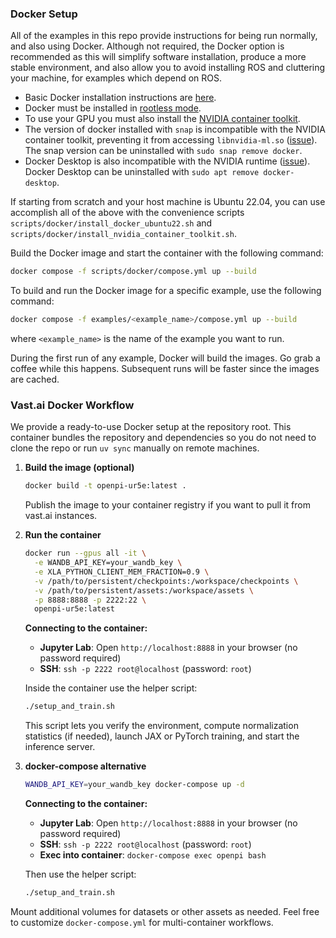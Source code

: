### Docker Setup

All of the examples in this repo provide instructions for being run normally, and also using Docker. Although not required, the Docker option is recommended as this will simplify software installation, produce a more stable environment, and also allow you to avoid installing ROS and cluttering your machine, for examples which depend on ROS.

- Basic Docker installation instructions are [here](https://docs.docker.com/engine/install/).
- Docker must be installed in [rootless mode](https://docs.docker.com/engine/security/rootless/).
- To use your GPU you must also install the [NVIDIA container toolkit](https://docs.nvidia.com/datacenter/cloud-native/container-toolkit/latest/install-guide.html).
- The version of docker installed with `snap` is incompatible with the NVIDIA container toolkit, preventing it from accessing `libnvidia-ml.so` ([issue](https://github.com/NVIDIA/nvidia-container-toolkit/issues/154)). The snap version can be uninstalled with `sudo snap remove docker`.
- Docker Desktop is also incompatible with the NVIDIA runtime ([issue](https://github.com/NVIDIA/nvidia-container-toolkit/issues/229)). Docker Desktop can be uninstalled with `sudo apt remove docker-desktop`.


If starting from scratch and your host machine is Ubuntu 22.04, you can use accomplish all of the above with the convenience scripts `scripts/docker/install_docker_ubuntu22.sh` and `scripts/docker/install_nvidia_container_toolkit.sh`.

Build the Docker image and start the container with the following command:
```bash
docker compose -f scripts/docker/compose.yml up --build
```

To build and run the Docker image for a specific example, use the following command:
```bash
docker compose -f examples/<example_name>/compose.yml up --build
```
where `<example_name>` is the name of the example you want to run.

During the first run of any example, Docker will build the images. Go grab a coffee while this happens. Subsequent runs will be faster since the images are cached.

### Vast.ai Docker Workflow

We provide a ready-to-use Docker setup at the repository root. This container bundles the repository and dependencies so you do not need to clone the repo or run `uv sync` manually on remote machines.

1. **Build the image (optional)**
   ```bash
   docker build -t openpi-ur5e:latest .
   ```
   Publish the image to your container registry if you want to pull it from vast.ai instances.

2. **Run the container**
   ```bash
   docker run --gpus all -it \
     -e WANDB_API_KEY=your_wandb_key \
     -e XLA_PYTHON_CLIENT_MEM_FRACTION=0.9 \
     -v /path/to/persistent/checkpoints:/workspace/checkpoints \
     -v /path/to/persistent/assets:/workspace/assets \
     -p 8888:8888 -p 2222:22 \
     openpi-ur5e:latest
   ```

   **Connecting to the container:**
   - **Jupyter Lab**: Open `http://localhost:8888` in your browser (no password required)
   - **SSH**: `ssh -p 2222 root@localhost` (password: `root`)

   Inside the container use the helper script:
   ```bash
   ./setup_and_train.sh
   ```
   This script lets you verify the environment, compute normalization statistics (if needed), launch JAX or PyTorch training, and start the inference server.

3. **docker-compose alternative**
   ```bash
   WANDB_API_KEY=your_wandb_key docker-compose up -d
   ```
   
   **Connecting to the container:**
   - **Jupyter Lab**: Open `http://localhost:8888` in your browser (no password required)
   - **SSH**: `ssh -p 2222 root@localhost` (password: `root`)
   - **Exec into container**: `docker-compose exec openpi bash`
   
   Then use the helper script:
   ```bash
   ./setup_and_train.sh
   ```

Mount additional volumes for datasets or other assets as needed. Feel free to customize `docker-compose.yml` for multi-container workflows.